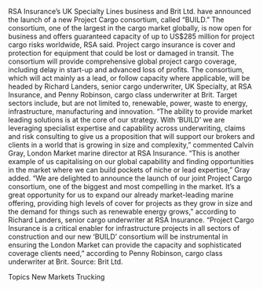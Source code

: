 RSA Insurance’s UK Specialty Lines business and Brit Ltd. have announced the launch of a new Project Cargo consortium, called “BUILD.”
The consortium, one of the largest in the cargo market globally, is now open for business and offers guaranteed capacity of up to US$285 million for project cargo risks worldwide, RSA said.
Project cargo insurance is cover and protection for equipment that could be lost or damaged in transit. The consortium will provide comprehensive global project cargo coverage, including delay in start-up and advanced loss of profits.
The consortium, which will act mainly as a lead, or follow capacity where applicable, will be headed by Richard Landers, senior cargo underwriter, UK Specialty, at RSA Insurance, and Penny Robinson, cargo class underwriter at Brit.
Target sectors include, but are not limited to, renewable, power, waste to energy, infrastructure, manufacturing and innovation.
“The ability to provide market leading solutions is at the core of our strategy. With ‘BUILD’ we are leveraging specialist expertise and capability across underwriting, claims and risk consulting to give us a proposition that will support our brokers and clients in a world that is growing in size and complexity,” commented Calvin Gray, London Market marine director at RSA Insurance.
“This is another example of us capitalising on our global capability and finding opportunities in the market where we can build pockets of niche or lead expertise,” Gray added.
“We are delighted to announce the launch of our joint Project Cargo consortium, one of the biggest and most compelling in the market. It’s a great opportunity for us to expand our already market-leading marine offering, providing high levels of cover for projects as they grow in size and the demand for things such as renewable energy grows,” according to Richard Landers, senior cargo underwriter at RSA Insurance.
“Project Cargo Insurance is a critical enabler for infrastructure projects in all sectors of construction and our new ‘BUILD’ consortium will be instrumental in ensuring the London Market can provide the capacity and sophisticated coverage clients need,” according to Penny Robinson, cargo class underwriter at Brit.
Source: Brit Ltd.

Topics
New Markets
Trucking
